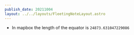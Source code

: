 ```yaml
---
publish_date: 20211004    
layout: ../../layouts/FleetingNoteLayout.astro
---
```

- In mapbox the length of the equator is `24873.631047229086`
